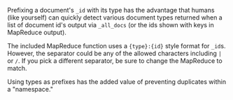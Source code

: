 Prefixing a document's `_id` with its type has the advantage that humans
(like yourself) can quickly detect various document types returned when a list
of document id's output via `_all_docs` (or the ids shown with keys in
MapReduce output).

The included MapReduce function uses a `{type}:{id}` style format for `_id`s.
However, the separator could be any of the allowed characters including `|` or
`/`. If you pick a different separator, be sure to change the MapReduce to
match.

Using types as prefixes has the added value of preventing duplicates within a
"namespace."
